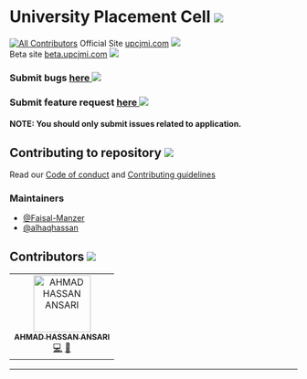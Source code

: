 # University Placement Cell ![][licence]
[![All Contributors](https://img.shields.io/badge/all_contributors-1-orange.svg?style=flat-square)](#contributors)
Official Site [upcjmi.com][official site] ![][website status]  
Beta site [beta.upcjmi.com][beta site] [![][build status]][netlify deploy]

### Submit bugs [here ![][bug]][submit bug] 
### Submit feature request [here ![][enhanchement]][submit feature request]
#### NOTE: You should only submit issues related to application.

## Contributing to repository ![][help wanted]
Read our [Code of conduct](/CODE_OF_CONDUCT.md) and [Contributing guidelines](/CONTRIBUTING.md)

### Maintainers
  - [@Faisal-Manzer](https://github.com/Faisal-Manzer)
  - [@alhaqhassan](https://github.com/alhaqhassan)
  
## Contributors ![][contributors]

<!-- ALL-CONTRIBUTORS-LIST:START - Do not remove or modify this section -->
<!-- prettier-ignore -->
<table>
  <tr>
    <td align="center"><a href="http://alhacen.cf"><img src="https://avatars3.githubusercontent.com/u/15712390?v=4" width="100px;" alt="AHMAD HASSAN ANSARI"/><br /><sub><b>AHMAD HASSAN ANSARI</b></sub></a><br /><a href="https://github.com/Faisal-Manzer/upcjmi-react-app/commits?author=alhaqhassan" title="Code">💻</a> <a href="#design-alhaqhassan" title="Design">🎨</a></td>
  </tr>
</table>

<!-- ALL-CONTRIBUTORS-LIST:END -->

---
[beta site]: [https://beta.upcjmi.com]
[official site]: [https://upcjmi.com]
[netlify deploy]: https://app.netlify.com/sites/amazing-mayer-f4232d/deploys

[submit bug]: https://github.com/Faisal-Manzer/upcjmi-react-app/issues/new?assignees=alhaqhassan&labels=bug&template=bug_report.md&title=
[bug]: https://img.shields.io/github/issues/Faisal-Manzer/upcjmi-react-app/bug
[submit feature request]: https://github.com/Faisal-Manzer/upcjmi-react-app/issues/new?assignees=Faisal-Manzer&labels=enhancement&template=feature_request.md&title=
[enhanchement]: https://img.shields.io/github/issues/Faisal-Manzer/upcjmi-react-app/enhanchment
[help wanted]: https://img.shields.io/github/issues/Faisal-Manzer/upcjmi-react-app/help%20wanted

[licence]: https://img.shields.io/github/license/Faisal-Manzer/upcjmi-react-app
[website status]: https://img.shields.io/website?down_message=down&up_message=running&url=https%3A%2F%2Fupcjmi.com
[build status]: https://api.netlify.com/api/v1/badges/e6d1c71d-5424-4b4e-a4ce-9aca76cff848/deploy-status

[contributors]: https://img.shields.io/github/contributors-anon/Faisal-Manzer/upcjmi-react-app
[faisal]: https://avatars3.githubusercontent.com/u/18066439?s=20&v=4
